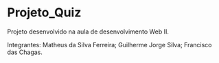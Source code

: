 # Projeto_Quiz
Projeto desenvolvido na aula de desenvolvimento Web II.

Integrantes: 
Matheus da Silva Ferreira;
Guilherme Jorge Silva;
Francisco das Chagas.
          
